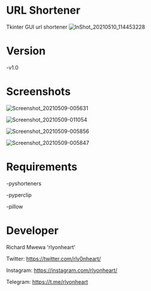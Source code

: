 # URL Shortener
Tkinter GUI url shortener
![InShot_20210510_114453228](https://user-images.githubusercontent.com/74001397/117640810-b592de00-b185-11eb-8e29-50589fb0007b.jpg)

# Version
-v1.0


# Screenshots

![Screenshot_20210509-005631](https://user-images.githubusercontent.com/74001397/117640961-e1ae5f00-b185-11eb-8c8b-d83f5f5c4ab4.jpg)

![Screenshot_20210509-011054](https://user-images.githubusercontent.com/74001397/117641084-0a365900-b186-11eb-8bfb-4eef12385359.jpg)

![Screenshot_20210509-005856](https://user-images.githubusercontent.com/74001397/117641227-34881680-b186-11eb-9e3b-65da12d4edfb.jpg)

![Screenshot_20210509-005847](https://user-images.githubusercontent.com/74001397/117641296-4669b980-b186-11eb-923d-be23584d11df.jpg)

# Requirements
-pyshorteners

-pyperclip

-pillow

# Developer
Richard Mwewa 'rlyonheart'

Twitter: https://twitter.com/rly0nheart/

Instagram: https://instagram.com/rlyonheart/

Telegram: https://t.me/rlyonheart
